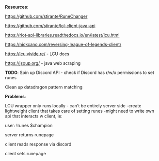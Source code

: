 **Resources**: 

https://github.com/stirante/RuneChanger

https://github.com/stirante/lol-client-java-api

https://riot-api-libraries.readthedocs.io/en/latest/lcu.html

https://nickcano.com/reversing-league-of-legends-client/

https://lcu.vivide.re/ - LCU docs 

https://jsoup.org/ - java web scraping 

**TODO**: 
Spin up Discord API - check if Discord has r/w/x permissions to set runes 

Clean up datadragon pattern matching 

**Problems**:

LCU wrapper only runs locally - can't be entirely server side 
-create lightweight client that takes care of setting runes 
-might need to write own api that interacts w client, ie: 

user: !runes $champion 

server returns runepage 

client reads response via discord 

client sets runepage 

